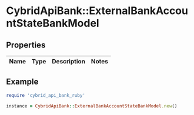 # CybridApiBank::ExternalBankAccountStateBankModel

## Properties

| Name | Type | Description | Notes |
| ---- | ---- | ----------- | ----- |

## Example

```ruby
require 'cybrid_api_bank_ruby'

instance = CybridApiBank::ExternalBankAccountStateBankModel.new()
```

